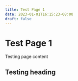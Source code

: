 ```yaml
---
title: Test Page 1 
date: 2023-01-01T16:15:23-08:00
draft: false
---
```


# Test Page 1

Testing page content

## Testing heading

